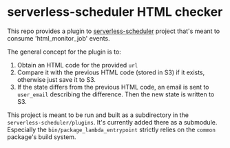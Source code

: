 # serverless-scheduler HTML checker

This repo provides a plugin to [serverless-scheduler](https://github.com/dezeroku/serverless-scheduler) project
that's meant to consume 'html_monitor_job' events.

The general concept for the plugin is to:

1. Obtain an HTML code for the provided `url`
2. Compare it with the previous HTML code (stored in S3) if it exists, otherwise just save it to S3.
3. If the state differs from the previous HTML code, an email is sent to `user_email` describing the difference.
   Then the new state is written to S3.

This project is meant to be run and built as a subdirectory in the `serverless-scheduler/plugins`.
It's currently added there as a submodule.
Especially the `bin/package_lambda_entrypoint` strictly relies on the `common` package's build system.
